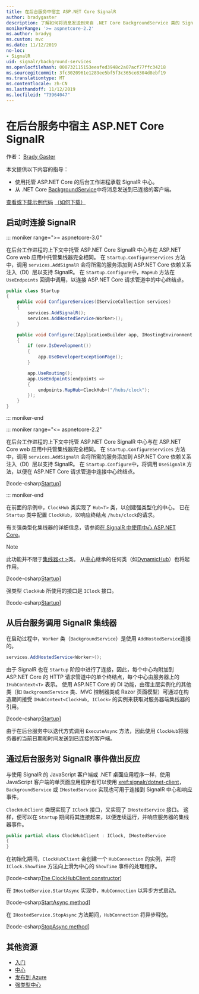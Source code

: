 ```yaml
---
title: 在后台服务中宿主 ASP.NET Core SignalR
author: bradygaster
description: 了解如何将消息发送到来自 .NET Core BackgroundService 类的 SignalR 客户端。
monikerRange: '>= aspnetcore-2.2'
ms.author: bradyg
ms.custom: mvc
ms.date: 11/12/2019
no-loc:
- SignalR
uid: signalr/background-services
ms.openlocfilehash: 000732115153eeafed3948c2a07acf77ffc34218
ms.sourcegitcommit: 3fc3020961e1289ee5bf5f3c365ce8304d8ebf19
ms.translationtype: MT
ms.contentlocale: zh-CN
ms.lasthandoff: 11/12/2019
ms.locfileid: "73964047"
---
```

# <a name="host-aspnet-core-opno-locsignalr-in-background-services"></a>在后台服务中宿主 ASP.NET Core SignalR

作者： [Brady Gaster](https://twitter.com/bradygaster)

本文提供以下内容的指导：

* 使用托管 ASP.NET Core 的后台工作进程承载 SignalR 中心。
* 从 .NET Core [BackgroundService](xref:Microsoft.Extensions.Hosting.BackgroundService)中将消息发送到已连接的客户端。

[查看或下载示例代码](https://github.com/aspnet/AspNetCore.Docs/tree/master/aspnetcore/signalr/background-service/sample/) [（如何下载）](xref:index#how-to-download-a-sample)

## <a name="wire-up-opno-locsignalr-during-startup"></a>启动时连接 SignalR

::: moniker range=">= aspnetcore-3.0"

在后台工作进程的上下文中托管 ASP.NET Core SignalR 中心与在 ASP.NET Core web 应用中托管集线器完全相同。 在 `Startup.ConfigureServices` 方法中，调用 `services.AddSignalR` 会将所需的服务添加到 ASP.NET Core 依赖关系注入（DI）层以支持 SignalR。 在 `Startup.Configure`中，`MapHub` 方法在 `UseEndpoints` 回调中调用，以连接 ASP.NET Core 请求管道中的中心终结点。

```csharp
public class Startup
{
    public void ConfigureServices(IServiceCollection services)
    {
        services.AddSignalR();
        services.AddHostedService<Worker>();
    }

    public void Configure(IApplicationBuilder app, IHostingEnvironment env)
    {
        if (env.IsDevelopment())
        {
            app.UseDeveloperExceptionPage();
        }

        app.UseRouting();
        app.UseEndpoints(endpoints =>
        {
            endpoints.MapHub<ClockHub>("/hubs/clock");
        });
    }
}
```

::: moniker-end

::: moniker range="<= aspnetcore-2.2"

在后台工作进程的上下文中托管 ASP.NET Core SignalR 中心与在 ASP.NET Core web 应用中托管集线器完全相同。 在 `Startup.ConfigureServices` 方法中，调用 `services.AddSignalR` 会将所需的服务添加到 ASP.NET Core 依赖关系注入（DI）层以支持 SignalR。 在 `Startup.Configure`中，将调用 `UseSignalR` 方法，以便在 ASP.NET Core 请求管道中连接中心终结点。

[!code-csharp[Startup](background-service/sample/Server/Startup.cs?name=Startup)]

::: moniker-end

在前面的示例中，`ClockHub` 类实现了 `Hub<T>` 类，以创建强类型化的中心。 已在 `Startup` 类中配置 `ClockHub`，以响应终结点 `/hubs/clock`的请求。

有关强类型化集线器的详细信息，请参阅[在 SignalR 中使用中心 ASP.NET Core](xref:signalr/hubs#strongly-typed-hubs)。

> [!NOTE]
> 此功能并不限于[集线器\<t >](xref:Microsoft.AspNetCore.SignalR.Hub`1)类。 从[中心](xref:Microsoft.AspNetCore.SignalR.Hub)继承的任何类（如[DynamicHub](xref:Microsoft.AspNetCore.SignalR.DynamicHub)）也将起作用。

[!code-csharp[Startup](background-service/sample/Server/ClockHub.cs?name=ClockHub)]

强类型 `ClockHub` 所使用的接口是 `IClock` 接口。

[!code-csharp[Startup](background-service/sample/HubServiceInterfaces/IClock.cs?name=IClock)]

## <a name="call-a-opno-locsignalr-hub-from-a-background-service"></a>从后台服务调用 SignalR 集线器

在启动过程中，`Worker` 类（`BackgroundService`）是使用 `AddHostedService`连接的。

```csharp
services.AddHostedService<Worker>();
```

由于 SignalR 也在 `Startup` 阶段中进行了连接，因此，每个中心均附加到 ASP.NET Core 的 HTTP 请求管道中的单个终结点，每个中心由服务器上的 `IHubContext<T>` 表示。 使用 ASP.NET Core 的 DI 功能，由宿主层实例化的其他类（如 `BackgroundService` 类、MVC 控制器类或 Razor 页面模型）可通过在构造期间接受 `IHubContext<ClockHub, IClock>` 的实例来获取对服务器端集线器的引用。

[!code-csharp[Startup](background-service/sample/Server/Worker.cs?name=Worker)]

由于在后台服务中以迭代方式调用 `ExecuteAsync` 方法，因此使用 `ClockHub`将服务器的当前日期和时间发送到已连接的客户端。

## <a name="react-to-opno-locsignalr-events-with-background-services"></a>通过后台服务对 SignalR 事件做出反应

与使用 SignalR 的 JavaScript 客户端或 .NET 桌面应用程序一样，使用 JavaScript 客户端的单页面应用程序也可以使用 <xref:signalr/dotnet-client>，`BackgroundService` 或 `IHostedService` 实现也可用于连接到 SignalR 中心和响应事件。

`ClockHubClient` 类既实现了 `IClock` 接口，又实现了 `IHostedService` 接口。 这样，便可以在 `Startup` 期间将其连接起来，以便连续运行，并响应服务器的集线器事件。

```csharp
public partial class ClockHubClient : IClock, IHostedService
{
}
```

在初始化期间，`ClockHubClient` 会创建一个 `HubConnection` 的实例，并将 `IClock.ShowTime` 方法向上滑为中心的 `ShowTime` 事件的处理程序。

[!code-csharp[The ClockHubClient constructor](background-service/sample/Clients.ConsoleTwo/ClockHubClient.cs?name=ClockHubClientCtor)]

在 `IHostedService.StartAsync` 实现中，`HubConnection` 以异步方式启动。

[!code-csharp[StartAsync method](background-service/sample/Clients.ConsoleTwo/ClockHubClient.cs?name=StartAsync)]

在 `IHostedService.StopAsync` 方法期间，`HubConnection` 将异步释放。

[!code-csharp[StopAsync method](background-service/sample/Clients.ConsoleTwo/ClockHubClient.cs?name=StopAsync)]

## <a name="additional-resources"></a>其他资源

* [入门](xref:tutorials/signalr)
* [中心](xref:signalr/hubs)
* [发布到 Azure](xref:signalr/publish-to-azure-web-app)
* [强类型中心](xref:signalr/hubs#strongly-typed-hubs)
